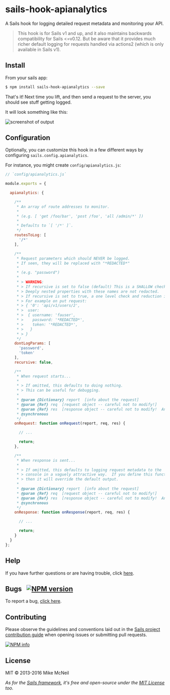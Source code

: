# sails-hook-apianalytics

A Sails hook for logging detailed request metadata and monitoring your API.

> This hook is for Sails v1 and up, and it also maintains backwards compatibility for Sails <=v0.12.  But be aware that it provides much richer default logging for requests handled via actions2 (which is only available in Sails v1).


## Install

From your sails app:

```bash
$ npm install sails-hook-apianalytics --save
```

That's it!  Next time you lift, and then send a request to the server, you should see stuff getting logged.

It will look something like this:

![screenshot of output](https://cloud.githubusercontent.com/assets/618009/20027313/a1a6abc0-a2de-11e6-985f-306b87aebc9c.png)


## Configuration

Optionally, you can customize this hook in a few different ways by configuring `sails.config.apianalytics`.

For instance, you might create `config/apianalytics.js`:

```javascript
// `config/apianalytics.js`

module.exports = {

  apianalytics: {

    /**
     * An array of route addresses to monitor.
     *
     * (e.g. [ 'get /foo/bar', 'post /foo', 'all /admin/*' ])
     *
     * Defaults to `[ '/*' ]`.
     */
    routesToLog: [
      '/*'
    ],

    /**
     * Request parameters which should NEVER be logged.
     * If seen, they will be replaced with "*REDACTED*"
     *
     * (e.g. "password")
     *
     * > WARNING:
     * > If recursive is set to false (default) This is a SHALLOW check of request body, querystring, and route path parameters.
     * > Deeply nested properties with these names are not redacted.
     * > If recursive is set to true, a one level check and reduction is done.
     * > For example on put request:
     * > { '0': 'api/v1/users/2',
     * >  user: 
     * >  { username: 'fauser',
     * >    password: '*REDACTED*',
     * >    token: '*REDACTED*',
     * >   } 
     * > }
     */
    dontLogParams: [
      'password',
      'token'
    ],
    recursive: false,

    /**
     * When request starts...
     *
     * > If omitted, this defaults to doing nothing.
     * > This can be useful for debugging.
     *
     * @param {Dictionary} report  [info about the request]
     * @param {Ref} req  [request object -- careful not to modify!]
     * @param {Ref} res  [response object -- careful not to modify!  And don't try to respond!]
     * @synchronous
     */
    onRequest: function onRequest(report, req, res) {

      // ...

      return;
    },

    /**
     * When response is sent...
     *
     * > If omitted, this defaults to logging request metadata to the
     * > console in a vaguely attractive way.  If you define this function,
     * > then it will override the default output.
     *
     * @param {Dictionary} report  [info about the request]
     * @param {Ref} req  [request object -- careful not to modify!]
     * @param {Ref} res  [response object -- careful not to modify!  And don't try to respond!]
     * @synchronous
     */
    onResponse: function onResponse(report, req, res) {

      // ...

      return;
    }
  }
};
```


## Help

If you have further questions or are having trouble, click [here](http://sailsjs.com/support).


## Bugs &nbsp; [![NPM version](https://badge.fury.io/js/sails-hook-apianalytics.svg)](http://npmjs.com/package/sails-hook-apianalytics)

To report a bug, [click here](http://sailsjs.com/bugs).


## Contributing

Please observe the guidelines and conventions laid out in the [Sails project contribution guide](http://sailsjs.com/documentation/contributing) when opening issues or submitting pull requests.

[![NPM info](https://nodei.co/npm/sails-hook-apianalytics.png?downloads=true)](http://npmjs.com/package/sails-hook-apianalytics)

## License

MIT &copy; 2013-2016 Mike McNeil

_As for the [Sails framework](http://sailsjs.com), it's free and open-source under the [MIT License](http://sailsjs.com/license) too._

